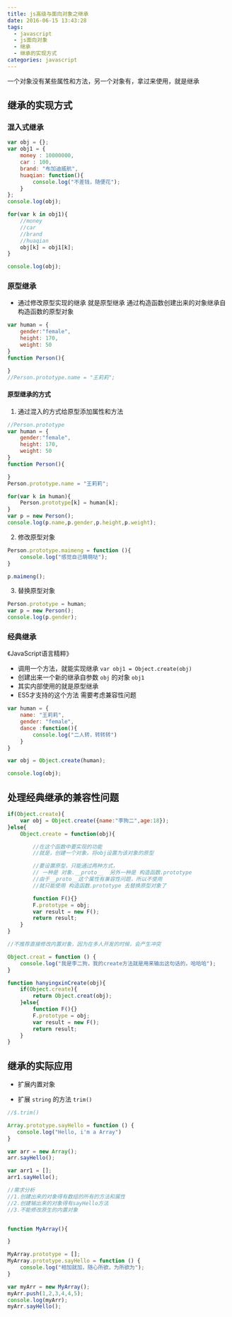 ```yaml
---
title: js高级与面向对象之继承
date: 2016-06-15 13:43:28
tags:
  - javascript
  - js面向对象
  - 继承
  - 继承的实现方式
categories: javascript
---
```


一个对象没有某些属性和方法，另一个对象有，拿过来使用，就是继承

<!-- more -->

## 继承的实现方式

### 混入式继承

```js
var obj = {};
var obj1 = {
    money : 10000000,
    car : 100,
    brand: "布加迪威航",
    huaqian: function(){
        console.log("不差钱，随便花");
    }
};
console.log(obj);

for(var k in obj1){
    //money
    //car
    //brand
    //huaqian
    obj[k] = obj1[k];
}

console.log(obj);
```

### 原型继承

* 通过修改原型实现的继承 就是原型继承
	通过构造函数创建出来的对象继承自构造函数的原型对象

```js
var human = {
    gender:"female",
    height: 170,
    weight: 50
}
function Person(){

}
//Person.prototype.name = "王莉莉";
```

#### 原型继承的方式

1. 通过混入的方式给原型添加属性和方法

```js
//Person.prototype
var human = {
    gender:"female",
    height: 170,
    weight: 50
}
function Person(){

}
Person.prototype.name = "王莉莉";

for(var k in human){
    Person.prototype[k] = human[k];
}
var p = new Person();
console.log(p.name,p.gender,p.height,p.weight);
```

2. 修改原型对象

```js
Person.prototype.maimeng = function (){
    console.log("感觉自己萌萌哒");
}

p.maimeng();
```

3. 替换原型对象

```js
Person.prototype = human;
var p = new Person();
console.log(p.gender);
```

### 经典继承

《JavaScript语言精粹》
* 调用一个方法，就能实现继承
`var obj1 = Object.create(obj)`
* 创建出来一个新的继承自参数 `obj` 的对象 `obj1`
* 其实内部使用的就是原型继承
* ES5才支持的这个方法 需要考虑兼容性问题

```js
var human = {
    name: "王莉莉",
    gender: "female",
    dance :function(){
        console.log("二人转，转转转")
    }
}

var obj = Object.create(human);

console.log(obj);
```

## 处理经典继承的兼容性问题

```js
if(Object.create){
    var obj = Object.create({name:"李狗二",age:18});
}else{
    Object.create = function(obj){

		//在这个函数中要实现的功能
		//就是，创建一个对象，将obj设置为该对象的原型

		//要设置原型，只能通过两种方式，
		// 一种是 对象.__proto__  另外一种是 构造函数.prototype
		//由于__proto__这个属性有兼容性问题，所以不使用
		//就只能使用 构造函数.prototype 去替换原型对象了

        function F(){}
        F.prototype = obj;
        var result = new F();
        return result;
    }
}

//不推荐直接修改内置对象，因为在多人开发的时候，会产生冲突

Object.creat = function () {
    console.log("我是李二狗，我的create方法就是用来输出这句话的，哈哈哈");
}

function hanyingxinCreate(obj){
    if(Object.create){
        return Object.creat(obj);
    }else{
        function F(){}
        F.prototype = obj;
        var result = new F();
        return result;
    }
}

```

## 继承的实际应用

* 扩展内置对象

* 扩展 `string` 的方法  `trim()`

```js
//$.trim()

Array.prototype.sayHello = function () {
   console.log("Hello, i'm a Array")
}

var arr = new Array();
arr.sayHello();

var arr1 = [];
arr1.sayHello();

//需求分析
//1.创建出来的对象得有数组的所有的方法和属性
//2.创建输出来的对象得有sayHello方法
//3.不能修改原生的内置对象


function MyArray(){

}

MyArray.prototype = [];
MyArray.prototype.sayHello = function () {
    console.log("相加就加，随心所欲，为所欲为");
}

var myArr = new MyArray();
myArr.push(1,2,3,4,4,5);
console.log(myArr);
myArr.sayHello();
```
